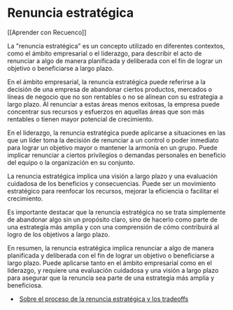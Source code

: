 # Renuncia estratégica

[[Aprender con Recuenco]]

La "renuncia estratégica" es un concepto utilizado en diferentes contextos, como el ámbito empresarial o el liderazgo, para describir el acto de renunciar a algo de manera planificada y deliberada con el fin de lograr un objetivo o beneficiarse a largo plazo.

En el ámbito empresarial, la renuncia estratégica puede referirse a la decisión de una empresa de abandonar ciertos productos, mercados o líneas de negocio que no son rentables o no se alinean con su estrategia a largo plazo. Al renunciar a estas áreas menos exitosas, la empresa puede concentrar sus recursos y esfuerzos en aquellas áreas que son más rentables o tienen mayor potencial de crecimiento.

En el liderazgo, la renuncia estratégica puede aplicarse a situaciones en las que un líder toma la decisión de renunciar a un control o poder inmediato para lograr un objetivo mayor o mantener la armonía en un grupo. Puede implicar renunciar a ciertos privilegios o demandas personales en beneficio del equipo o la organización en su conjunto.

La renuncia estratégica implica una visión a largo plazo y una evaluación cuidadosa de los beneficios y consecuencias. Puede ser un movimiento estratégico para reenfocar los recursos, mejorar la eficiencia o facilitar el crecimiento.

Es importante destacar que la renuncia estratégica no se trata simplemente de abandonar algo sin un propósito claro, sino de hacerlo como parte de una estrategia más amplia y con una comprensión de cómo contribuirá al logro de los objetivos a largo plazo.

En resumen, la renuncia estratégica implica renunciar a algo de manera planificada y deliberada con el fin de lograr un objetivo o beneficiarse a largo plazo. Puede aplicarse tanto en el ámbito empresarial como en el liderazgo, y requiere una evaluación cuidadosa y una visión a largo plazo para asegurar que la renuncia sea parte de una estrategia más amplia y beneficiosa.

*  [Sobre el proceso de la renuncia estratégica y los tradeoffs](https://twitter.com/Recuenco/status/1642053701933178880?s=20)